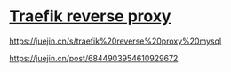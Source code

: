 # [Traefik reverse proxy](https://pydio.com/en/docs/kb/deployment/running-cells-container-behind-traefik-reverse-proxy)

https://juejin.cn/s/traefik%20reverse%20proxy%20mysql

https://juejin.cn/post/6844903954610929672


